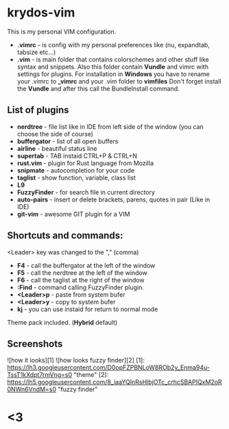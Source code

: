 krydos-vim
=========

This is  my personal VIM configuration. 
 - **.vimrc** - is config with my personal preferences like (nu, expandtab, tabsize etc...)
 - **.vim** - is main folder that contains colorschemes and other stuff like syntax and snippets. Also this folder contain **Vundle** and vimrc with settings for plugins.
For installation in **Windows** you have to rename your .vimrc to **_vimrc** and your .vim folder to **vimfiles**
Don't forget install the **Vundle** and after this call the BundleInstall command.

List of plugins
---------------

 - **nerdtree** - file list like in IDE from left side of the window (you can choose the side of course)
 - **buffergator** - list of all open buffers
 - **airline** - beautiful status line
 - **supertab** - TAB instaid CTRL+P & CTRL+N
 - **rust.vim** - plugin for Rust language from Mozilla
 - **snipmate** - autocompletion for your code
 - **taglist** - show function, variable, class list
 - **L9**
 - **FuzzyFinder** - for search file in current directory
 - **auto-pairs** - insert or delete brackets, parens, quotes in pair (Like in IDE)
 - **git-vim** - awesome GIT plugin for a VIM

Shortcuts and commands:
----------------------

\<Leader> key was changed to the "," (comma)
 - **F4** - call the buffergator at the left of the window
 - **F5** - call the nerdtree at the left of the window
 - **F6** - call the taglist at the right of the window
 - **:Find** - command calling FuzzyFinder plugin.
 - **\<Leader>p** - paste from system bufer
 - **\<Leader>y** - copy to system bufer
 - **kj** - you can use instaid <ESC> for return to normal mode

Theme pack included. (**Hybrid** default)

Screenshots
-----------

![how it looks][1]
![how looks fuzzy finder][2]
  [1]: https://lh3.googleusercontent.com/D0opFZPBNLoW8ROb2y_Enma94u-TssT1kXdpt7rmVng=s0 "theme"
  [2]: https://lh5.googleusercontent.com/8_iaaYQInRsHIbjOTc_crhcSBAPIQxM2oR0NWn6VndM=s0 "fuzzy finder"

<3
==
